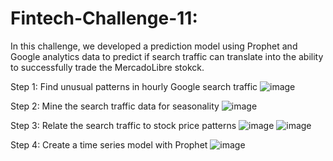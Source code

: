 # Fintech-Challenge-11: 

In this challenge, we developed a prediction model using Prophet and Google analytics data to predict if search traffic can translate into the ability to successfully trade the MercadoLibre stokck.

Step 1: Find unusual patterns in hourly Google search traffic
![image](https://user-images.githubusercontent.com/111457110/212603515-23ed6f4f-024b-4806-a994-4e266088af18.png)

Step 2: Mine the search traffic data for seasonality
![image](https://user-images.githubusercontent.com/111457110/212603598-098f1182-62b1-476f-91a3-d39fb4852eb8.png)

Step 3: Relate the search traffic to stock price patterns
![image](https://user-images.githubusercontent.com/111457110/212603657-f76fd39d-6d7b-4ad8-8b49-a21db639998d.png)
![image](https://user-images.githubusercontent.com/111457110/212603701-f734e7d6-29a2-4f22-a8fd-14cae4746b27.png)

Step 4: Create a time series model with Prophet
![image](https://user-images.githubusercontent.com/111457110/212603772-85a2a320-fd33-4739-a4de-8719e84c9f61.png)
